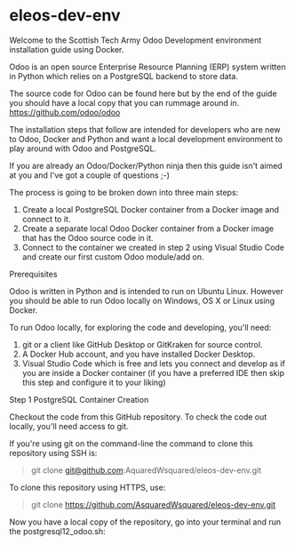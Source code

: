 # eleos-dev-env

Welcome to the Scottish Tech Army Odoo Development environment installation guide using Docker.

Odoo is an open source Enterprise Resource Planning (ERP) system written in Python which relies on a PostgreSQL backend to store data.

The source code for Odoo can be found here but by the end of the guide you should have a local copy that you can rummage around in.
https://github.com/odoo/odoo

The installation steps that follow are intended for developers who are new to Odoo, Docker and Python and want a local development environment to play around with Odoo and PostgreSQL. 

If you are already an Odoo/Docker/Python ninja then this guide isn't aimed at you and I've got a couple of questions ;-)

The process is going to be broken down into three main steps:

1. Create a local PostgreSQL Docker container from a Docker image and connect to it.
2. Create a separate local Odoo Docker container from a Docker image that has the Odoo source code in it.
3. Connect to the container we created in step 2 using Visual Studio Code and create our first custom Odoo module/add on.

Prerequisites

Odoo is written in Python and is intended to run on Ubuntu Linux. However you should be able to run Odoo locally on Windows, OS X or Linux using Docker. 

To run Odoo locally, for exploring the code and developing, you'll need:

1. git or a client like GitHub Desktop or GitKraken for source control.
2. A Docker Hub account, and you have installed Docker Desktop.
3. Visual Studio Code which is free and lets you connect and develop as if you are inside a Docker container (if you have a preferred IDE then skip this step and configure it to your liking)

Step 1 PostgreSQL Container Creation

Checkout the code from this GitHub repository. To check the code out locally, you'll need access to git. 

If you're using git on the command-line the command to clone this repository using SSH is:

> git clone git@github.com:AquaredWsquared/eleos-dev-env.git

To clone this repository using HTTPS, use:

> git clone https://github.com/AsquaredWsquared/eleos-dev-env.git

Now you have a local copy of the repository, go into your terminal and run the postgresql12_odoo.sh:
